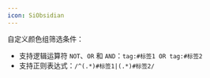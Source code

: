 ```yaml
---
icon: SiObsidian
---
```

自定义颜色组筛选条件：
- 支持逻辑运算符 `NOT`、`OR` 和 `AND`：`tag:#标签1 OR tag:#标签2`
- 支持正则表达式：`/^(.*)#标签1|(.*)#标签2/`
